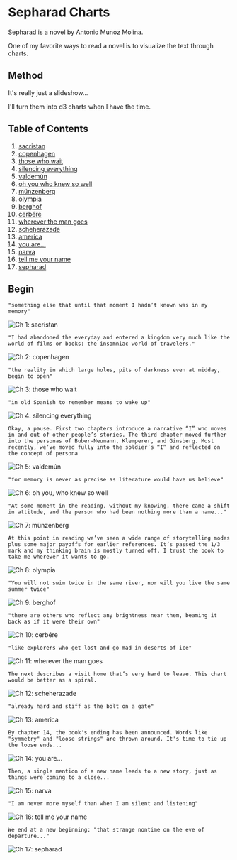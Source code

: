# Sepharad Charts

Sepharad is a novel by Antonio Munoz Molina.

One of my favorite ways to read a novel is to visualize the text through charts.

## Method

It's really just a slideshow...

I'll turn them into d3 charts when I have the time.

## Table of Contents
1. [sacristan](#sacristan)
2. [copenhagen](#copenhagen)
3. [those who wait](#those-who-wait)
4. [silencing everything](#silencing-everything)
5. [valdemún](#valdemun)
6. [oh you who knew so well](#oh-you-who-knew-so-well)
7. [münzenberg](#munzenberg)
8. [olympia](#olympia)
9. [berghof](#berghof)
10. [cerbére](#cerbere)
11. [wherever the man goes](#wherever-the-man-goes)
12. [scheherazade](#scheherazade)
13. [america](#america)
14. [you are...](#you-are)
15. [narva](#narva)
16. [tell me your name](#tell-me-your-name)
17. [sepharad](#sepharad)

## Begin

<a name="sacristan"></a>
`"something else that until that moment I hadn’t known was in my memory"`

![Ch 1: sacristan](https://github.com/dericko/sepharad-charts/blob/main/SEPH%20CHARTZ%20images1.jpg)

<a name="copenhagen"></a>
`"I had abandoned the everyday and entered a kingdom very much like the world of films or books: the insomniac world of travelers."` 

![Ch 2: copenhagen](https://github.com/dericko/sepharad-charts/blob/main/SEPH%20CHARTZ%20images2.jpg)

<a name="those-who-wait"></a>
`"the reality in which large holes, pits of darkness even at midday, begin to open"`

![Ch 3: those who wait](https://github.com/dericko/sepharad-charts/blob/main/SEPH%20CHARTZ%20images3.jpg)

<a name="silencing-everything"></a>
`"in old Spanish to remember means to wake up"`

![Ch 4: silencing everything](https://github.com/dericko/sepharad-charts/blob/main/SEPH%20CHARTZ%20images4.jpg)

<a name="valdemun"></a>
`Okay, a pause.
First two chapters introduce a narrative “I” who moves in and out of other people’s stories. The third chapter moved further into the personas of Buber-Neumann, Klemperer, and Ginsberg. Most recently, we’ve moved fully into the soldier’s “I” and reflected on the concept of persona`

![Ch 5: valdemún](https://github.com/dericko/sepharad-charts/blob/main/SEPH%20CHARTZ%20images5.jpg)

<a name="oh-you-who-knew-so-well"></a>
`"for memory is never as precise as literature would have us believe"`

![Ch 6: oh you, who knew so well](https://github.com/dericko/sepharad-charts/blob/main/SEPH%20CHARTZ%20images6.jpg)

<a name="munzenberg"></a>
`"At some moment in the reading, without my knowing, there came a shift in attitude, and the person who had been nothing more than a name..."`

![Ch 7: münzenberg](https://github.com/dericko/sepharad-charts/blob/main/SEPH%20CHARTZ%20image7.jpg)

<a name="olympia"></a>
`At this point in reading we’ve seen a wide range of storytelling modes plus some major payoffs for earlier references. It’s passed the 1/3 mark and my thinking brain is mostly turned off. I trust the book to take me wherever it wants to go.`

![Ch 8: olympia](https://github.com/dericko/sepharad-charts/blob/main/SEPH%20CHARTZ%20images8.jpg)

<a name="berghof"></a>
`"You will not swim twice in the same river, nor will you live the same summer twice"`

![Ch 9: berghof](https://github.com/dericko/sepharad-charts/blob/main/SEPH%20CHARTZ%20images9.jpg)

<a name="cerbere"></a>
`"there are others who reflect any brightness near them, beaming it back as if it were their own"`

![Ch 10: cerbére](https://github.com/dericko/sepharad-charts/blob/main/SEPH%20CHARTZ%20images10.jpg)

<a name="wherever-the-man-goes"></a>
`"like explorers who get lost and go mad in deserts of ice"`

![Ch 11: wherever the man goes](https://github.com/dericko/sepharad-charts/blob/main/SEPH%20CHARTZ%20images11.jpg)

<a name="scheherazade"></a>
`The next describes a visit home that’s very hard to leave. This chart would be better as a spiral.`

![Ch 12: scheherazade](https://github.com/dericko/sepharad-charts/blob/main/SEPH%20CHARTZ%20images12.jpg)

<a name="america"></a>
`"already hard and stiff as the bolt on a gate"`

![Ch 13: america](https://github.com/dericko/sepharad-charts/blob/main/SEPH%20CHARTZ%20images13.jpg)

<a name="you-are"></a>
`By chapter 14, the book's ending has been announced. Words like "symmetry" and "loose strings" are thrown around. It's time to tie up the loose ends...`

![Ch 14: you are...](https://github.com/dericko/sepharad-charts/blob/main/SEPH%20CHARTZ%20images14.jpg)

<a name="narva"></a>
`Then, a single mention of a new name leads to a new story, just as things were coming to a close...`

![Ch 15: narva](https://github.com/dericko/sepharad-charts/blob/main/SEPH%20CHARTZ%20images15.jpg)

<a name="tell-me-your-name"></a>
`"I am never more myself than when I am silent and listening"`

![Ch 16: tell me your name](https://github.com/dericko/sepharad-charts/blob/main/SEPH%20CHARTZ%20images16.jpg)

<a name="sepharad"></a>
`We end at a new beginning: "that strange nontime on the eve of departure..."`

![Ch 17: sepharad](https://github.com/dericko/sepharad-charts/blob/main/SEPH%20CHARTZ%20images17.jpg)

